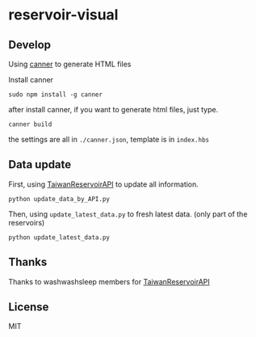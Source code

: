 # reservoir-visual

## Develop

Using [canner](https://github.com/Canner/canner) to generate HTML files 

Install canner

```
sudo npm install -g canner
```

after install canner, if you want to generate html files, just type.

```
canner build
```
the settings are all in `./canner.json`, template is in `index.hbs`

## Data update

First, using [TaiwanReservoirAPI](https://github.com/washwashsleep/TaiwanReservoirAPI) to update all information.

```
python update_data_by_API.py
```

Then, using `update_latest_data.py` to fresh latest data. (only part of the reservoirs)

```
python update_latest_data.py
```

## Thanks
Thanks to washwashsleep members for [TaiwanReservoirAPI](https://github.com/washwashsleep/TaiwanReservoirAPI)

## License
MIT
